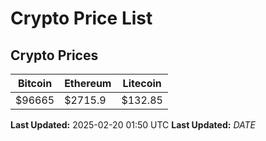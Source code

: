 # Crypto Price List

## Crypto Prices
| Bitcoin | Ethereum | Litecoin |
| ------- | -------- | -------- |
| $96665 | $2715.9 | $132.85 |
**Last Updated:** 2025-02-20 01:50 UTC
**Last Updated:** $DATE$
